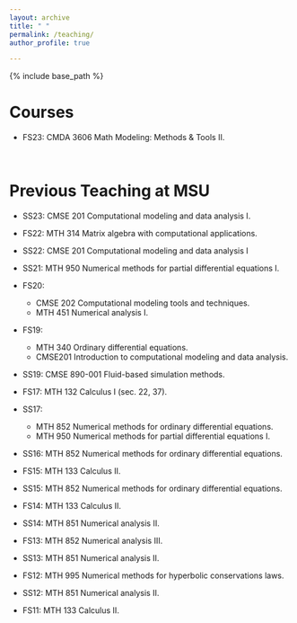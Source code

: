 ```yaml
---
layout: archive
title: " "
permalink: /teaching/
author_profile: true

---
```


{% include base_path %}

Courses
======
* FS23: CMDA 3606 Math Modeling: Methods & Tools II.


<p>&nbsp;</p>

Previous Teaching at MSU
======
* SS23: CMSE 201 Computational modeling and data analysis I.
 
* FS22: MTH 314 Matrix algebra with computational applications.

* SS22: CMSE 201  Computational modeling and data analysis I   

* SS21: MTH 950 Numerical methods for partial differential equations I.    

* FS20: 
    - CMSE 202 Computational modeling tools and techniques.
    - MTH 451 Numerical analysis I.

* FS19: 
    - MTH 340 Ordinary differential equations. 
    - CMSE201 Introduction to computational modeling and data analysis.

* SS19: CMSE 890-001 Fluid-based simulation methods.

* FS17: MTH 132 Calculus I (sec. 22, 37).

* SS17:
    - MTH 852 Numerical methods for ordinary differential equations. 
    - MTH 950 Numerical methods for partial differential equations I.

* SS16: MTH 852 Numerical methods for ordinary differential equations.

* FS15: MTH 133 Calculus II.

* SS15: MTH 852 Numerical methods for ordinary differential equations.

* FS14: MTH 133 Calculus II.

* SS14: MTH 851 Numerical analysis II.

* FS13: MTH 852 Numerical analysis III.

* SS13: MTH 851 Numerical analysis II.

* FS12: MTH 995 Numerical methods for hyperbolic conservations laws.

* SS12: MTH 851 Numerical analysis II.

* FS11: MTH 133 Calculus II.
